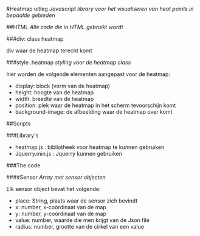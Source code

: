 #Heatmap uitleg
*Javascript library voor het visualiseren van heat points in bepaalde gebieden*

##HTML 
*Alle code die in HTML gebruikt wordt*

###div: class heatmap

div waar de heatmap terecht komt

###style .heatmap
*styling voor de heatmap class*

hier worden de volgende elementen aangepast voor de heatmap:
* display: block (vorm van de heatmap)
* height: hoogte van de heatmap
* width: breedte van de heatmap
* position: plek waar de heatmap in het scherm tevoorschijn komt
* background-image: de afbeelding waar de heatmap over komt

##Scripts

###Library's
* heatmap.js : bibliotheek voor heatmap te kunnen gebruiken
* Jquerry.min.js : Jquerry kunnen gebruiken

###The code 

####Sensor
*Array met sensor objecten*

Elk sensor object bevat het volgende:
* place: String, plaats waar de sensor zich bevindt
* x: number, x-coördinaat van de map
* y: number, y-coördinaat van de map
* value: number, waarde die men krijgt van de Json file
* radius: number, grootte van de cirkel van een value


